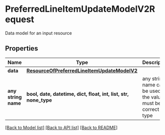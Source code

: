 # PreferredLineItemUpdateModelV2Request

Data model for an input resource

## Properties
Name | Type | Description | Notes
------------ | ------------- | ------------- | -------------
**data** | [**ResourceOfPreferredLineItemUpdateModelV2**](ResourceOfPreferredLineItemUpdateModelV2.md) |  | [optional] 
**any string name** | **bool, date, datetime, dict, float, int, list, str, none_type** | any string name can be used but the value must be the correct type | [optional]

[[Back to Model list]](../README.md#documentation-for-models) [[Back to API list]](../README.md#documentation-for-api-endpoints) [[Back to README]](../README.md)


